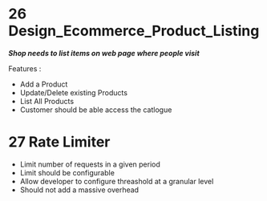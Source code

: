 # 26 Design_Ecommerce_Product_Listing

**_Shop needs to list items on web page where people visit_**

Features :

- Add a Product
- Update/Delete existing Products
- List All Products
- Customer should be able access the catlogue

# 27 Rate Limiter

- Limit number of requests in a given period
- Limit should be configurable
- Allow developer to configure threashold at a granular level
- Should not add a massive overhead

